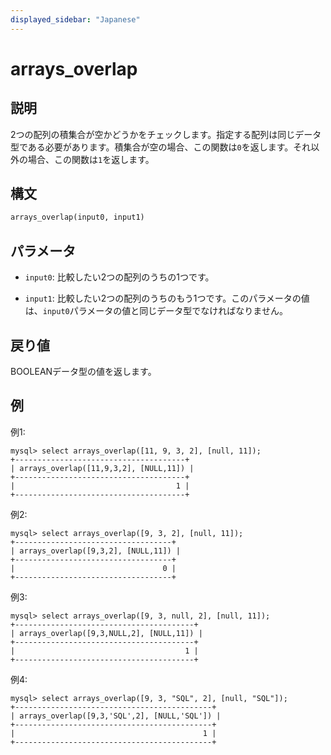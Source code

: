 ```yaml
---
displayed_sidebar: "Japanese"
---
```


# arrays_overlap

## 説明

2つの配列の積集合が空かどうかをチェックします。指定する配列は同じデータ型である必要があります。積集合が空の場合、この関数は`0`を返します。それ以外の場合、この関数は`1`を返します。

## 構文

```Haskell
arrays_overlap(input0, input1)
```

## パラメータ

- `input0`: 比較したい2つの配列のうちの1つです。

- `input1`: 比較したい2つの配列のうちのもう1つです。このパラメータの値は、`input0`パラメータの値と同じデータ型でなければなりません。

## 戻り値

BOOLEANデータ型の値を返します。

## 例

例1:

```Plain
mysql> select arrays_overlap([11, 9, 3, 2], [null, 11]);
+--------------------------------------+
| arrays_overlap([11,9,3,2], [NULL,11]) |
+--------------------------------------+
|                                    1 |
+--------------------------------------+
```

例2:

```Plain
mysql> select arrays_overlap([9, 3, 2], [null, 11]);
+-----------------------------------+
| arrays_overlap([9,3,2], [NULL,11]) |
+-----------------------------------+
|                                 0 |
+-----------------------------------+
```

例3:

```Plain
mysql> select arrays_overlap([9, 3, null, 2], [null, 11]);
+----------------------------------------+
| arrays_overlap([9,3,NULL,2], [NULL,11]) |
+----------------------------------------+
|                                      1 |
+----------------------------------------+
```

例4:

```Plain
mysql> select arrays_overlap([9, 3, "SQL", 2], [null, "SQL"]);
+--------------------------------------------+
| arrays_overlap([9,3,'SQL',2], [NULL,'SQL']) |
+--------------------------------------------+
|                                          1 |
+--------------------------------------------+
```